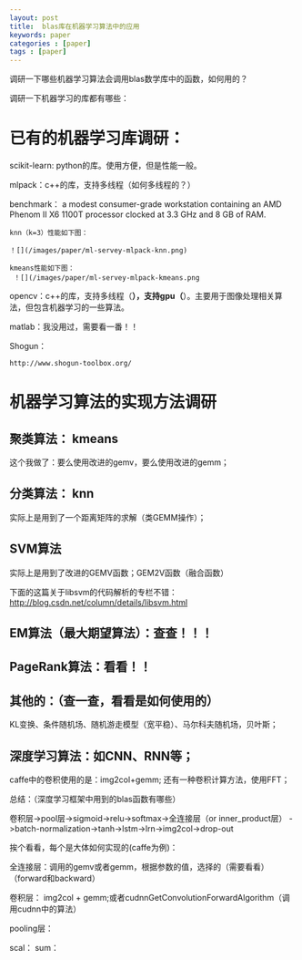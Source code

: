 ```yaml
---
layout: post
title:  blas库在机器学习算法中的应用
keywords: paper
categories : [paper]
tags : [paper]
---
```


调研一下哪些机器学习算法会调用blas数学库中的函数，如何用的？

调研一下机器学习的库都有哪些：



# 已有的机器学习库调研：

scikit-learn: python的库。使用方便，但是性能一般。

mlpack：c++的库，支持多线程（如何多线程的？）


benchmark： a modest consumer-grade workstation containing an AMD Phenom II X6 1100T processor clocked at 3.3 GHz and 8 GB of RAM.

	knn（k=3）性能如下图：

	！[](/images/paper/ml-servey-mlpack-knn.png)

	kmeans性能如下图：
	 ！[](/images/paper/ml-servey-mlpack-kmeans.png

	 	

opencv：c++的库，支持多线程（**），支持gpu（**）。主要用于图像处理相关算法，但包含机器学习的一些算法。

matlab：我没用过，需要看一番！！

Shogun：

	http://www.shogun-toolbox.org/



# 机器学习算法的实现方法调研


## 聚类算法： kmeans

这个我做了：要么使用改进的gemv，要么使用改进的gemm；


## 分类算法： knn

实际上是用到了一个距离矩阵的求解（类GEMM操作）；



## SVM算法

实际上是用到了改进的GEMV函数；GEM2V函数（融合函数）

下面的这篇关于libsvm的代码解析的专栏不错：
http://blog.csdn.net/column/details/libsvm.html


## EM算法（最大期望算法）：查查！！！


## PageRank算法：看看！！


## 其他的：（查一查，看看是如何使用的）

KL变换、条件随机场、随机游走模型（宽平稳）、马尔科夫随机场，贝叶斯；


## 深度学习算法：如CNN、RNN等；

caffe中的卷积使用的是：img2col+gemm;
还有一种卷积计算方法，使用FFT；


总结：（深度学习框架中用到的blas函数有哪些）

卷积层->pool层->sigmoid->relu->softmax->全连接层（or inner_product层）
->batch-normalization->tanh->lstm->lrn->img2col->drop-out

挨个看看，每个是大体如何实现的(caffe为例)：

全连接层：调用的gemv或者gemm，根据参数的值，选择的（需要看看）（forward和backward）

卷积层： img2col + gemm;或者cudnnGetConvolutionForwardAlgorithm（调用cudnn中的算法）


pooling层：


scal：
sum：







